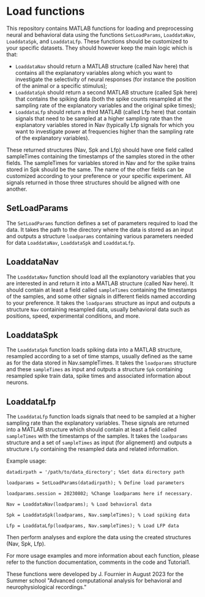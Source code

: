 # Load functions

This repository contains MATLAB functions for loading and preprocessing neural and behavioral data using the functions `SetLoadParams`, `LoaddataNav`, `LoaddataSpk`, and `LoaddataLfp`. 
These functions should be customized to your specific datasets. They should however keep the main logic which is that:
* `LoaddataNav` should return a MATLAB structure (called Nav here) that contains all the explanatory
variables along which you want to investigate the selectivity of neural responses (for instance the position of the animal or a specific stimulus);
* `LoaddataSpk` should return a second MATLAB structure (called Spk here) that contains the spiking data
(both the spike counts resampled at the sampling rate of the explanatory variables and the original spike times);
* `LoaddataLfp` should return a third MATLAB (called Lfp here) that contain signals that need to be sampled at a higher
sampling rate than the explanatory variables stored in Nav (typically Lfp signals for which you want to investigate
power at frequencies higher than the sampling rate of the explanatory variables).

These returned structures (Nav, Spk and Lfp) should have one field called sampleTimes containing the timestamps of the samples stored in the other fields. The sampleTimes for variables stored in Nav and for the spike trains stored in Spk should be the same.
The name of the other fields can be customized according to your preference or your specific experiment. All signals returned in those three structures should be aligned with one another.

## SetLoadParams

The `SetLoadParams` function defines a set of parameters required to load the data. It takes the path to the directory where the data is stored as an input and outputs
a structure `loadparams` containing various parameters needed for data `LoaddataNav`, `LoaddataSpk` and `LoaddataLfp`.

## LoaddataNav

The `LoaddataNav` function should load all the explanotory variables that you are interested in and return it into
a MATLAB structure (called Nav here). It should contain at least a field called `sampleTimes` containing the timestamps of the samples, 
and some other signals in different fields named according to your preference.
It takes the `loadparams` structure as input and outputs a structure `Nav` containing resampled data, usually behavioral data such as positions, speed, experimental conditions, and more.

## LoaddataSpk

The `LoaddataSpk` function loads spiking data into a MATLAB structure, resampled according to a set of time stamps, usually defined as the same as for the data stored  in Nav.sampleTimes.
It takes the `loadparams` structure and these `sampleTimes` as input and outputs a structure `Spk` containing resampled spike train data, spike times and associated information about neurons.

## LoaddataLfp

The `LoaddataLfp` function loads signals that need to be sampled at a higher sampling rate than the explanatory variables.
These signals are returned into a MATLAB structure which should contain at least a field called `sampleTimes` with the timestamps of the samples. 
It takes the `loadparams` structure and a set of `sampleTimes` as input (for alignement) and outputs a structure `Lfp` containing the resampled data and related information.

Example usage:

`datadirpath = '/path/to/data_directory'; %Set data directory path`

`loadparams = SetLoadParams(datadirpath); % Define load parameters`

`loadparams.session = 20230802; %Change loadparams here if necessary.`

`Nav = LoaddataNav(loadparams); % Load behavioral data`

`Spk = LoaddataSpk(loadparams, Nav.sampleTimes); % Load spiking data`

`Lfp = LoaddataLfp(loadparams, Nav.sampleTimes); % Load LFP data`

Then perform analyses and explore the data using the created structures (Nav, Spk, Lfp).

For more usage examples and more information about each function, please refer to the function documentation, comments in the code and Tutorial1.

These functions were developed by J. Fournier in August 2023 for the Summer school "Advanced computational analysis for behavioral and neurophysiological recordings."
